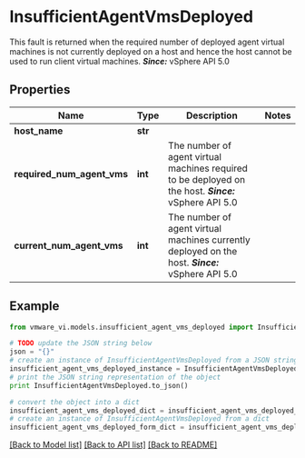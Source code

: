 # InsufficientAgentVmsDeployed

This fault is returned when the required number of deployed agent virtual machines is not currently deployed on a host and hence the host cannot be used to run client virtual machines.  ***Since:*** vSphere API 5.0 

## Properties
Name | Type | Description | Notes
------------ | ------------- | ------------- | -------------
**host_name** | **str** |  | 
**required_num_agent_vms** | **int** | The number of agent virtual machines required to be deployed on the host.  ***Since:*** vSphere API 5.0  | 
**current_num_agent_vms** | **int** | The number of agent virtual machines currently deployed on the host.  ***Since:*** vSphere API 5.0  | 

## Example

```python
from vmware_vi.models.insufficient_agent_vms_deployed import InsufficientAgentVmsDeployed

# TODO update the JSON string below
json = "{}"
# create an instance of InsufficientAgentVmsDeployed from a JSON string
insufficient_agent_vms_deployed_instance = InsufficientAgentVmsDeployed.from_json(json)
# print the JSON string representation of the object
print InsufficientAgentVmsDeployed.to_json()

# convert the object into a dict
insufficient_agent_vms_deployed_dict = insufficient_agent_vms_deployed_instance.to_dict()
# create an instance of InsufficientAgentVmsDeployed from a dict
insufficient_agent_vms_deployed_form_dict = insufficient_agent_vms_deployed.from_dict(insufficient_agent_vms_deployed_dict)
```
[[Back to Model list]](../README.md#documentation-for-models) [[Back to API list]](../README.md#documentation-for-api-endpoints) [[Back to README]](../README.md)


